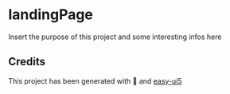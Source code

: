 # landingPage

Insert the purpose of this project and some interesting infos here

## Credits

This project has been generated with 💙 and [easy-ui5](https://github.com/SAP)
